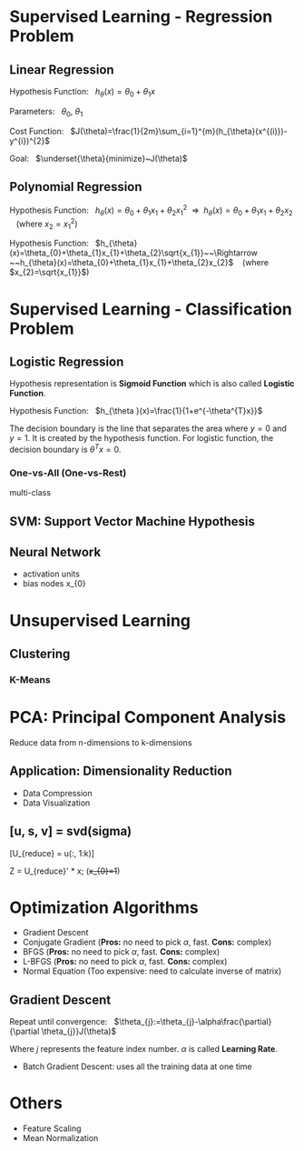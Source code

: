# Supervised Learning - Regression Problem

## Linear Regression

Hypothesis Function: &nbsp; $h_{\theta}(x)=\theta_{0}+\theta_{1}x$

Parameters: &nbsp; $\theta_{0}$, $\theta_{1}$

Cost Function: &nbsp; $J(\theta)=\frac{1}{2m}\sum_{i=1}^{m}(h_{\theta}(x^{(i)})-y^{i})^{2}$

Goal: &nbsp; $\underset{\theta}{minimize}~J(\theta)$

## Polynomial Regression

Hypothesis Function: &nbsp; $h_{\theta}(x)=\theta_{0}+\theta_{1}x_{1}+\theta_{2}x_{1}^{2}~~\Rightarrow ~~h_{\theta}(x)=\theta_{0}+\theta_{1}x_{1}+\theta_{2}x_{2}$ &nbsp;&nbsp; (where $x_{2}=x_{1}^{2}$)

Hypothesis Function: &nbsp; $h_{\theta}(x)=\theta_{0}+\theta_{1}x_{1}+\theta_{2}\sqrt{x_{1}}~~\Rightarrow ~~h_{\theta}(x)=\theta_{0}+\theta_{1}x_{1}+\theta_{2}x_{2}$ &nbsp;&nbsp; (where $x_{2}=\sqrt{x_{1}}$)

# Supervised Learning - Classification Problem

## Logistic Regression

Hypothesis representation is **Sigmoid Function** which is also called **Logistic Function**.

Hypothesis Function: &nbsp; $h_{\theta }(x)=\frac{1}{1+e^{-\theta^{T}x}}$

The decision boundary is the line that separates the area where $y=0$ and $y=1$. It is created by the hypothesis function. For logistic function, the decision boundary is $\theta^{T}x=0$.

### One-vs-All (One-vs-Rest)

multi-class

## SVM: Support Vector Machine Hypothesis

## Neural Network

- activation units
- bias nodes x_{0}



# Unsupervised Learning

## Clustering

### K-Means



# PCA: Principal Component Analysis

Reduce data from n-dimensions to k-dimensions

## Application: Dimensionality Reduction

- Data Compression
- Data Visualization

## [u, s, v] = svd(sigma)

\[U_{reduce} = u(:, 1:k)\]

Z = U_{reduce}' * x; (~~x_{0}=1~~)



# Optimization Algorithms

- Gradient Descent
- Conjugate Gradient (**Pros:** no need to pick $\alpha$, fast. **Cons:** complex)
- BFGS (**Pros:** no need to pick $\alpha$, fast. **Cons:** complex)
- L-BFGS (**Pros:** no need to pick $\alpha$, fast. **Cons:** complex)
- Normal Equation (Too expensive: need to calculate inverse of matrix)

## Gradient Descent

Repeat until convergence: &nbsp; $\theta_{j}:=\theta_{j}-\alpha\frac{\partial}{\partial \theta_{j}}J(\theta)$

Where $j$ represents the feature index number. $\alpha$ is called **Learning Rate**.

- Batch Gradient Descent: uses all the training data at one time



# Others

- Feature Scaling
- Mean Normalization

